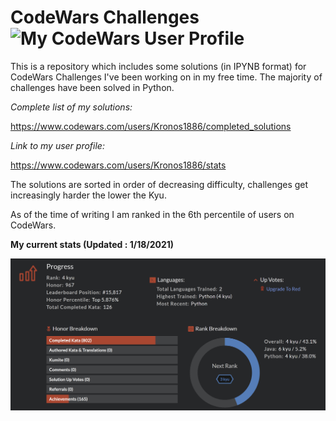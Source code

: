 # CodeWars Challenges ![My CodeWars User Profile](https://www.codewars.com/users/Kronos1886/badges/micro) 

This is a repository which includes some solutions (in IPYNB format) for CodeWars Challenges I've been working on in my free time.
The majority of challenges have been solved in Python.

_Complete list of my solutions:_
  
  https://www.codewars.com/users/Kronos1886/completed_solutions

_Link to my user profile:_

  https://www.codewars.com/users/Kronos1886/stats

The solutions are sorted in order of decreasing difficulty, challenges get increasingly harder the lower the Kyu.

As of the time of writing I am ranked in the 6th percentile of users on CodeWars.

__My current stats (Updated : 1/18/2021)__

![My Stats as of 1/17/2021](Stats01192021.png)
